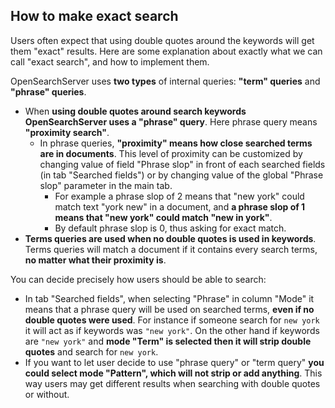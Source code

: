 ## How to make exact search

Users often expect that using double quotes around the keywords will get them "exact" results. Here are some explanation about exactly what we can call "exact search", and how to implement them.

OpenSearchServer uses **two types** of internal queries: **"term" queries** and **"phrase" queries**.

* When **using double quotes around search keywords OpenSearchServer uses a "phrase" query**. Here phrase query means **"proximity search"**.
  * In phrase queries, **"proximity" means how close searched terms are in documents**. This level of proximity can be customized by changing value of field "Phrase slop" in front of each searched fields (in tab "Searched fields") or by changing value of the global "Phrase slop" parameter in the main tab.
     * For example a phrase slop of 2 means that "new york" could match text "york new" in a document, and **a phrase slop of 1 means that "new york" could match "new in york"**.
     * By default phrase slop is 0, thus asking for exact match.
* **Terms queries are used when no double quotes is used in keywords**. Terms queries will match a document if it contains every search terms, **no matter what their proximity is**.

You can decide precisely how users should be able to search:
 
* In tab "Searched fields", when selecting "Phrase" in column "Mode" it means that a phrase query will be used on searched terms, **even if no double quotes were used**. For instance if someone search for `new york` it will act as if keywords was `"new york"`. On the other hand if keywords are `"new york"` and **mode "Term" is selected then it will strip double quotes** and search for `new york`.
* If you want to let user decide to use "phrase query" or "term query" **you could select mode "Pattern", which will not strip or add anything**. This way users may get different results when searching with double quotes or without.
